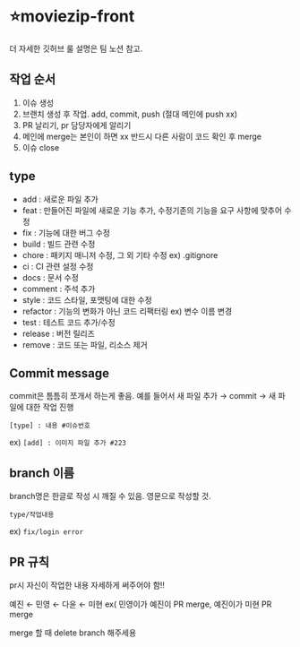 # ⭐moviezip-front

더 자세한 깃허브 룰 설명은 팀 노션 참고. 

## 작업 순서 

1. 이슈 생성
2. 브랜치 생성 후 작업. add, commit, push (절대 메인에 push xx)
3. PR 날리기, pr 담당자에게 알리기
4. 메인에 merge는 본인이 하면 xx 반드시 다른 사람이 코드 확인 후 merge
5. 이슈 close

## type
- add : 새로운 파일 추가
- feat : 만들어진 파일에 새로운 기능 추가, 수정기존의 기능을 요구 사항에 맞추어 수정
- fix : 기능에 대한 버그 수정
- build : 빌드 관련 수정
- chore : 패키지 매니저 수정, 그 외 기타 수정 ex) .gitignore
- ci : CI 관련 설정 수정
- docs : 문서 수정
- comment : 주석 추가
- style : 코드 스타일, 포맷팅에 대한 수정
- refactor : 기능의 변화가 아닌 코드 리팩터링 ex) 변수 이름 변경
- test : 테스트 코드 추가/수정
- release : 버전 릴리즈
- remove : 코드 또는 파일, 리소스 제거

## Commit message 
commit은 틈틈히 쪼개서 하는게 좋음. 예를 들어서 새 파일 추가 → commit → 새 파일에 대한 작업 진행

`[type] : 내용 #이슈번호`

ex) `[add] : 이미지 파일 추가 #223`

## branch 이름
branch명은 한글로 작성 시 깨질 수 있음. 영문으로 작성할 것.

`type/작업내용`

ex)  `fix/login error`

## PR 규칙 
pr시 자신이 작업한 내용 자세하게 써주어야 함!!

예진 ← 민영 ← 다윤 ← 미현 ex( 민영이가 예진이 PR merge, 예진이가 미현 PR merge

merge 할 때 delete branch 해주세용

